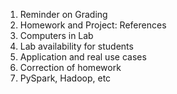1. Reminder on Grading
1. Homework and Project: References
2. Computers in Lab
3. Lab availability for students
4. Application and real use cases
5. Correction of homework
6. PySpark, Hadoop, etc
